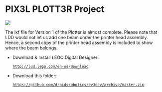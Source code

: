 <h1>PIX3L PLOTT3R Project</h1>
<img src="https://scontent-iad3-1.xx.fbcdn.net/hphotos-xlt1/v/t1.0-9/12742519_1509710212669723_4304083322119299525_n.jpg?oh=b11d74b98a01d2f8db4a8b8aaad7529b&oe=57548740">

The lxf file for Version 1 of the Plotter is almost complete. Please note that LDD would not let us add one beam under the printer head assembly. Hence, a second copy of the printer head assembly is included to show where the beam belongs.

*   Download & Install LEGO Digital Designer:

       <code>http://ldd.lego.com/en-us/download</code>
       

*   Download this folder:

       <code>https://github.com/droidsrobotics/ev3dev/archive/master.zip</code>
